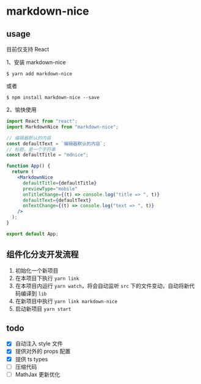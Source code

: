 # markdown-nice

## usage

目前仅支持 React

1、安装 markdown-nice

```shell
$ yarn add markdown-nice
```

或者

```shell
$ npm install markdown-nice --save
```

2、愉快使用

```jsx
import React from "react";
import MarkdownNice from "markdown-nice";

// 编辑器默认的内容
const defaultText = `编辑器默认的内容`;
// 标题，是一个字符串
const defaultTitle = "mdnice";

function App() {
  return (
    <MarkdownNice
      defaultTitle={defaultTitle}
      previewType="mobile"
      onTitleChange={(t) => console.log("title => ", t)}
      defaultText={defaultText}
      onTextChange={(t) => console.log("text => ", t)}
    />
  );
}

export default App;
```

## 组件化分支开发流程

1. 初始化一个新项目
2. 在本项目下执行 `yarn link`
3. 在本项目内运行 `yarn watch`，将会自动监听 `src` 下的文件变动，自动将新代码编译到 `lib`
4. 在新项目中执行 `yarn link markdown-nice`
5. 启动新项目 `yarn start`

## todo

- [x] 自动注入 style 文件
- [x] 提供对外的 props 配置
- [x] 提供 ts types
- [ ] 压缩代码
- [ ] MathJax 更新优化
